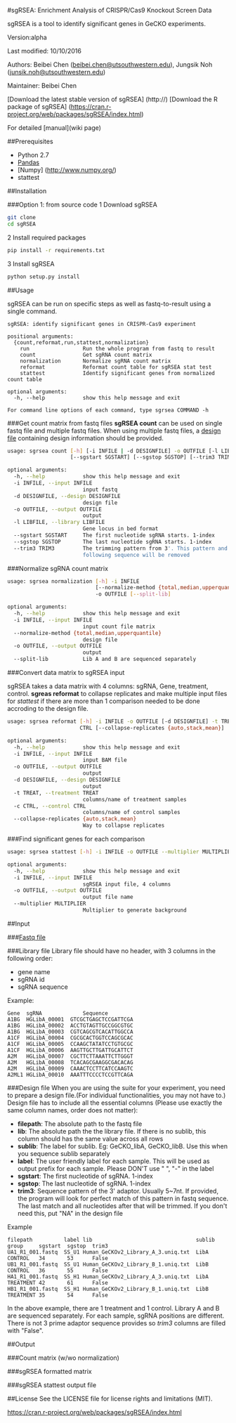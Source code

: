 #sgRSEA: Enrichment Analysis of CRISPR/Cas9 Knockout Screen Data

sgRSEA is a tool to identify significant genes in GeCKO experiments.

Version:alpha

Last modified: 10/10/2016

Authors: Beibei Chen (beibei.chen@utsouthwestern.edu), Jungsik Noh (junsik.noh@utsouthwestern.edu)

Maintainer: Beibei Chen

[Download the latest stable version of sgRSEA] (http://)
[Download the R package of sgRSEA] (https://cran.r-project.org/web/packages/sgRSEA/index.html)

For detailed [manual](wiki page)

##Prerequisites
* Python 2.7
* [Pandas](http://pandas.pydata.org/)
* [Numpy] (http://www.numpy.org/)
* stattest 

##Installation 

###Option 1: from source code
1 Download sgRSEA
```bash
git clone
cd sgRSEA
```

2 Install required packages
```bash
pip install -r requirements.txt
```

3 Install sgRSEA
```python
python setup.py install
```

##Usage

sgRSEA can be run on specific steps as well as fastq-to-result using a single command.

```
sgRSEA: identify significant genes in CRISPR-Cas9 experiment

positional arguments:
  {count,reformat,run,stattest,normalization}
    run                 Run the whole program from fastq to result
    count               Get sgRNA count matrix
    normalization       Normalize sgRNA count matrix
    reformat            Reformat count table for sgRSEA stat test
    stattest            Identify significant genes from normalized count table

optional arguments:
  -h, --help            show this help message and exit

For command line options of each command, type sgrsea COMMAND -h
```

###Get count matrix from fastq files
**sgRSEA count** can be used on single fastq file and multiple fastq files. When using multiple fastq files, a [design file](http://) containing design information should be provided.

```bash
usage: sgrsea count [-h] [-i INFILE | -d DESIGNFILE] -o OUTFILE [-l LIBFILE]
                    [--sgstart SGSTART] [--sgstop SGSTOP] [--trim3 TRIM3]

optional arguments:
  -h, --help            show this help message and exit
  -i INFILE, --input INFILE
                        input fastq
  -d DESIGNFILE, --design DESIGNFILE
                        design file
  -o OUTFILE, --output OUTFILE
                        output
  -l LIBFILE, --library LIBFILE
                        Gene locus in bed format
  --sgstart SGSTART     The first nucleotide sgRNA starts. 1-index
  --sgstop SGSTOP       The last nucleotide sgRNA starts. 1-index
  --trim3 TRIM3         The trimming pattern from 3'. This pattern and the
                        following sequence will be removed
```

###Normalize sgRNA count matrix

```bash
usage: sgrsea normalization [-h] -i INFILE
                            [--normalize-method {total,median,upperquantile}]
                            -o OUTFILE [--split-lib]

optional arguments:
  -h, --help            show this help message and exit
  -i INFILE, --input INFILE
                        input count file matrix
  --normalize-method {total,median,upperquantile}
                        design file
  -o OUTFILE, --output OUTFILE
                        output
  --split-lib           Lib A and B are sequenced separately
```

###Convert data matrix to sgRSEA input

sgRSEA takes a data matrix with 4 columns: sgRNA, Gene, treatment, control.
**sgreas reformat** to collapse replicates and make multiple input files for *stattest* if there are more than 1 comparison needed to be done accroding to the design file.

```bash
usage: sgrsea reformat [-h] -i INFILE -o OUTFILE [-d DESIGNFILE] -t TREAT -c
                       CTRL [--collapse-replicates {auto,stack,mean}]

optional arguments:
  -h, --help            show this help message and exit
  -i INFILE, --input INFILE
                        input BAM file
  -o OUTFILE, --output OUTFILE
                        output
  -d DESIGNFILE, --design DESIGNFILE
                        output
  -t TREAT, --treatment TREAT
                        columns/name of treatment samples
  -c CTRL, --control CTRL
                        columns/name of control samples
  --collapse-replicates {auto,stack,mean}
                        Way to collapse replicates
```

###Find significant genes for each comparison

```bash
usage: sgrsea stattest [-h] -i INFILE -o OUTFILE --multiplier MULTIPLIER

optional arguments:
  -h, --help            show this help message and exit
  -i INFILE, --input INFILE
                        sgRSEA input file, 4 columns
  -o OUTFILE, --output OUTFILE
                        output file name
  --multiplier MULTIPLIER
                        Multiplier to generate background
```



##Input

###[Fastq file](https://en.wikipedia.org/wiki/FASTQ_format)

###Library file
Library file should have no header, with 3 columns in the following order: 
* gene name 
* sgRNA id
* sgRNA sequence

Example:
```
Gene  sgRNA             Sequence
A1BG  HGLibA_00001  GTCGCTGAGCTCCGATTCGA
A1BG  HGLibA_00002  ACCTGTAGTTGCCGGCGTGC
A1BG  HGLibA_00003  CGTCAGCGTCACATTGGCCA
A1CF  HGLibA_00004  CGCGCACTGGTCCAGCGCAC
A1CF  HGLibA_00005  CCAAGCTATATCCTGTGCGC
A1CF  HGLibA_00006  AAGTTGCTTGATTGCATTCT
A2M   HGLibA_00007  CGCTTCTTAAATTCTTGGGT
A2M   HGLibA_00008  TCACAGCGAAGGCGACACAG
A2M   HGLibA_00009  CAAACTCCTTCATCCAAGTC
A2ML1 HGLibA_00010  AAATTTCCCCTCCGTTCAGA
```

###Design file
When you are using the suite for your experiment, you need to prepare a design file.(For individual functionalities, you may not have to.)
Design file has to include all the essential columns (Please use exactly the same column names, order does not matter):

* **filepath**: The absolute path to the fastq file
* **lib**: The absolute path the the library file. If there is no sublib, this column should has the same value across all rows
* **sublib**: The label for sublib. Eg: GeCKO_libA, GeCKO_libB. Use this when you sequence sublib separately
* **label**: The user friendly label for each sample. This will be used as output prefix for each sample. Please DON'T use " ", "-" in the label 
* **sgstart**: The first nucleotide of sgRNA. 1-index
* **sgstop**: The last nucleotide of sgRNA. 1-index
* **trim3**: Sequence pattern of the 3' adaptor. Usually 5~7nt. If provided, the program will look for perfect match of this pattern in fastq sequence. The last match and all nucleotides after that will be trimmed. If you don't need this, put "NA" in the design file

Example
```
filepath          label lib                                 sublib  group     sgstart  sgstop  trim3
UA1_R1_001.fastq  SS_U1 Human_GeCKOv2_Library_A_3.uniq.txt  LibA    CONTROL   34       53      False
UB1_R1_001.fastq  SS_U1 Human_GeCKOv2_Library_B_1.uniq.txt  LibB    CONTROL   36       55      False
HA1_R1_001.fastq  SS_H1 Human_GeCKOv2_Library_A_3.uniq.txt  LibA    TREATMENT 42       61      False
HB1_R1_001.fastq  SS_H1 Human_GeCKOv2_Library_B_1.uniq.txt  LibB    TREATMENT 35       54      False
```

In the above example, there are 1 treatment and 1 control. Library A and B are sequenced separately. For each sample, sgRNA positions are different. There is not 3 prime adaptor sequence provides so *trim3* columns are filled with "False".


##Output

###Count matrix (w/wo normalization)

###sgRSEA formatted matrix

###sgRSEA stattest output file 


##License
See the LICENSE file for license rights and limitations (MIT).















https://cran.r-project.org/web/packages/sgRSEA/index.html
